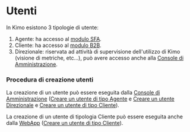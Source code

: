 # Utenti

In Kimo esistono 3 tipologie di utente: 

1. Agente: ha accesso al [modulo SFA](../../introduzione/moduli/kimo-sfa.md).
2. Cliente: ha accesso al [modulo B2B](../../introduzione/moduli/kimo-b2b.md).
3. Direzionale: riservata ad attività di supervisione dell'utilizzo di Kimo \(visione di metriche, etc...\), può avere accesso anche alla [Console di Amministrazione](../../introduzione/moduli/console-admin.md).

### Procedura di creazione utenti

La creazione di un utente può essere eseguita dalla [Console di Amministrazione](../../introduzione/moduli/console-admin.md) \([Creare un utente di tipo Agente](creare-utente-sfa.md) e [Creare un utente Direzionale](creare-utente-direzionale.md) e [Creare un utente di tipo Cliente](creare-un-utente-per-b2b-utente-di-tipo-cliente.md)\).  
  
La creazione di un utente di tipologia Cliente può essere eseguita anche dalla [WebApp](../../introduzione/moduli/kimo-sfa.md#webapp-con-funzioni-per-utenti-direzionali) \([Creare un utente di tipo Cliente](creare-utente-b2b.md)\). 

